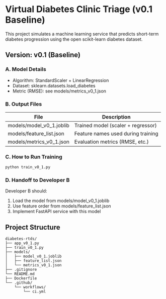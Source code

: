 ﻿# Virtual Diabetes Clinic Triage (v0.1 Baseline)

This project simulates a machine learning service that predicts short-term diabetes progression using the open scikit-learn diabetes dataset.

## Version: v0.1 (Baseline)

### A. Model Details
- Algorithm: StandardScaler + LinearRegression
- Dataset: sklearn.datasets.load_diabetes
- Metric (RMSE): see models/metrics_v0_1.json

### B. Output Files
| File | Description |
|------|--------------|
| models/model_v0_1.joblib | Trained model (scaler + regressor) |
| models/feature_list.json | Feature names used during training |  
| models/metrics_v0_1.json | Evaluation metrics (RMSE, etc.) |

### C. How to Run Training
```bash
python train_v0_1.py
```

### D. Handoff to Developer B
Developer B should:
1. Load the model from models/model_v0_1.joblib
2. Use feature order from models/feature_list.json
3. Implement FastAPI service with this model

## Project Structure
```
diabetes-rtds/
├── app_v0_1.py  
├── train_v0_1.py
├── models/
│   ├── model_v0_1.joblib
│   ├── feature_list.json
│   └── metrics_v0_1.json
├── .gitignore
└── README.md
├── Dockerfile
└── .github/
    └── workflows/
        └── ci.yml
